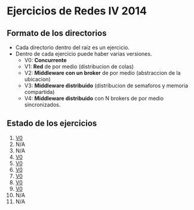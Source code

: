 # Ejercicios de Redes IV 2014

## Formato de los directorios

* Cada directorio dentro del raiz es un ejercicio.
* Dentro de cada ejercicio puede haber varias versiones.
  - V0: **Concurrente**
  - V1: **Red** de por medio (distribucion de colas)
  - V2: **Middleware con un broker** de por medio (abstraccion de la ubicacion)
  - V3: **Middleware distribuido** (distribucion de semaforos y memoria compartida)
  - V4: **Middleware distribuido** con N brokers de por medio sincronizados.

## Estado de los ejercicios

1. [V0](Ejercicio1/E1V0/)
2. N/A
3. N/A
4. [V0](Ejercicio4/E4V0/)
5. [V0](Ejercicio5/E5V0/)
6. [V0](Ejercicio6/E6V0/)
7. [V0](Ejercicio7/E7V0/)
8. [V0](Ejercicio8/E8V0/)
9. [V0](Ejercicio9/E9V0/)
10. N/A
11. N/A

